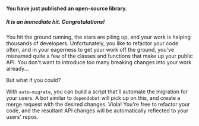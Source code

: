 #### You have just published an open-source library.

##### It is an immediate hit. Congratulations!

You hit the ground running, the stars are piling up,
and your work is helping thousands of developers.
Unfortunately, you like to refactor your code often,
and in your eagerness to get your work off the ground,
you've misnamed quite a few of the classes and functions that make up your public API.
You don't want to introduce too many breaking changes into your work already...

But what if you could?

With `auto-migrate`, you can build a script that'll automate the migration for your users.
A bot similar to `dependabot` will pick up on this, and create a merge request with the desired changes.
Viola! You're free to refactor your code, and the resultant API changes will
be automatically reflected to your users' repos.